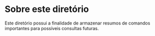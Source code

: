 # Sobre este diretório

Este diretório possui a finalidade de armazenar resumos de comandos importantes para possíveis consultas futuras. 